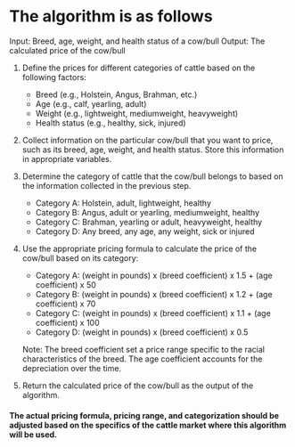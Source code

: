 # The algorithm is as follows

Input: Breed, age, weight, and health status of a cow/bull
Output: The calculated price of the cow/bull

1. Define the prices for different categories of cattle based on the following factors:
   - Breed (e.g., Holstein, Angus, Brahman, etc.)
   - Age (e.g., calf, yearling, adult)
   - Weight (e.g., lightweight, mediumweight, heavyweight)
   - Health status (e.g., healthy, sick, injured)

2. Collect information on the particular cow/bull that you want to price, such as its breed, age, weight, and health status. Store this information in appropriate variables.

3. Determine the category of cattle that the cow/bull belongs to based on the information collected in the previous step. 
   - Category A: Holstein, adult, lightweight, healthy
   - Category B: Angus, adult or yearling, mediumweight, healthy
   - Category C: Brahman, yearling or adult, heavyweight, healthy
   - Category D: Any breed, any age, any weight, sick or injured

4. Use the appropriate pricing formula to calculate the price of the cow/bull based on its category:
   - Category A:  (weight in pounds) x (breed coefficient) x 1.5 + (age coefficient) x 50
   - Category B:  (weight in pounds) x (breed coefficient) x 1.2 + (age coefficient) x 70
   - Category C:  (weight in pounds) x (breed coefficient) x 1.1 + (age coefficient) x 100
   - Category D:  (weight in pounds) x (breed coefficient) x 0.5

   Note: The breed coefficient set a price range specific to the racial characteristics of the breed. The age coefficient accounts for the depreciation over the time.

5. Return the calculated price of the cow/bull as the output of the algorithm.


#### The actual pricing formula, pricing range, and categorization should be adjusted based on the specifics of the cattle market where this algorithm will be used.